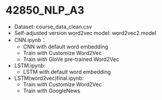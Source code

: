 # 42850_NLP_A3
- Dataset: course_data_clean.csv
- Self-adjusted version word2vec model: word2vec2.model
- CNN.ipynb：
   - CNN with default word embedding
   - Train with Customize Word2Vec
   - Train with GloVe pre-trained Word2Vec
- LSTM.ipynb:
   - LSTM with default word embedding
- LSTM(word2vec)final.ipynb:
   - Train with Customize Word2Vec
   - Train with GoogleNews
